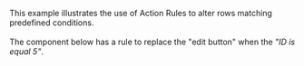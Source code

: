 This example illustrates the use of Action Rules to alter rows matching predefined conditions.
<br/><br/>
The component below has a rule to replace the "edit button" when the _"ID is equal 5"_.
